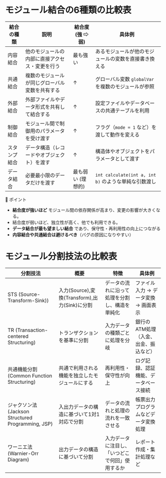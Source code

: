 
# モジュール結合の6種類の比較表

| 結合の種類 | 説明 | 結合度 <br>(強 ⇨ 弱) | 具体例 |
|------------|--------------------------------|-------------|----------------------|
| 内容結合 | 他のモジュールの内部に直接アクセス・変更を行う | 最も強い | あるモジュールが他のモジュールの変数を直接書き換える |
| 共通結合 | 複数のモジュールが同じグローバル変数を共有する | ↑ | グローバル変数 `globalVar` を複数のモジュールが参照 |
| 外部結合 | 外部ファイルやデータ形式を共有して結合する | ↑ | 設定ファイルやデータベースの共通テーブルを利用 |
| 制御結合 | モジュール間で制御用のパラメータを受け渡す | ↑ | フラグ（`mode = 1` など）を渡して動作を変える |
| スタンプ結合 | データ構造（レコードやオブジェクト）を渡す | ↑ | 構造体やオブジェクトをパラメータとして渡す |
| データ結合 | 必要最小限のデータだけを渡す | 最も弱い (理想的) | `int calculate(int a, int b)` のような単純な引数渡し |

📌 ポイント
- **結合度が強いほど** モジュール間の依存関係が高まり、変更の影響が大きくなる。
- 結合度が弱いほど、独立性が高く、他でも利用できる。  
- **データ結合が最も望ましい結合** であり、保守性・再利用性の向上につながる  
- **内容結合や共通結合は避けるべき**（バグの原因になりやすい）  


# モジュール分割技法の比較表

| 分割技法 | 概要 | 特徴 | 具体例 |
|----------|--------------------------------|----------------------------|-------------------------------|
| STS (Source-Transform-Sink)) | 入力(Source),変換(Transform),出力(Sink)に分割 | データの流れに沿って処理を分割し、構造を単純化 | ファイル入力 → データ変換 → 画面表示  |
| TR (Transaction-centered Structuring) | トランザクションを基準に分割 | 入力データの種類ごとに処理を分岐 | 銀行のATM処理（入金、出金、振込など） |
| 共通機能分割 (Common Function Structuring) | 共通で利用される機能を独立したモジュールにする | 再利用性・保守性が向上 | ログ記録、認証機能、データベース接続 |
| ジャクソン法 (Jackson Structured Programming, JSP) | 入出力データの構造に基づいて1対1対応で分割 | データの流れと処理の流れを一致させる | 帳票出力プログラムなどデータ変換処理 |
| ワーニエ法 (Warnier-Orr Diagram) | 出力データの構造に基づいて分割 | 入力データに注目し、「いつどこで何回」使用するか | レポート作成・集計処理など |




